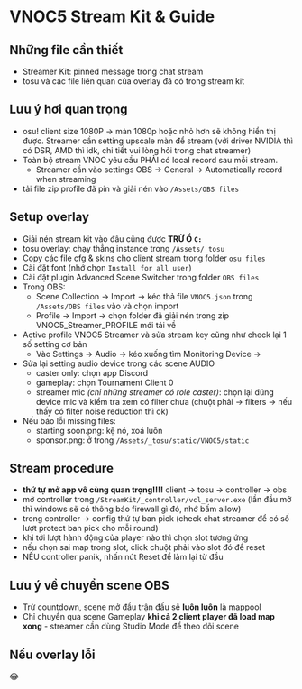 # VNOC5 Stream Kit & Guide

## Những file cần thiết
- Streamer Kit: pinned message trong chat stream
- tosu và các file liên quan của overlay đã có trong stream kit

## Lưu ý hơi quan trọng
- osu! client size 1080P -> màn 1080p hoặc nhỏ hơn sẽ không hiển thị được. Streamer cần setting upscale màn để stream (với driver NVIDIA thì có DSR, AMD thì idk, chi tiết vui lòng hỏi trong chat streamer)
- Toàn bộ stream VNOC yêu cầu PHẢI có local record sau mỗi stream.
  - Streamer cần vào settings OBS -> General -> Automatically record when streaming
- tải file zip profile đã pin và giải nén vào `/Assets/OBS files`

## Setup overlay
- Giải nén stream kit vào đâu cũng được **TRỪ Ổ `C:`**
- tosu overlay: chạy thẳng instance trong `/Assets/_tosu`
- Copy các file cfg & skins cho client stream trong folder `osu files`
- Cài đặt font (nhớ chọn `Install for all user`)
- Cài đặt plugin Advanced Scene Switcher trong folder `OBS files`
- Trong OBS:
  - Scene Collection -> Import -> kéo thả file `VNOC5.json` trong `/Assets/OBS files` vào và chọn import
  - Profile -> Import -> chọn folder đã giải nén trong zip VNOC5_Streamer_PROFILE mới tải về
- Active profile VNOC5 Streamer và sửa stream key cũng như check lại 1 số setting cơ bản
  - Vào Settings -> Audio -> kéo xuống tìm Monitoring Device ->  
- Sửa lại setting audio device trong các scene AUDIO
  - caster only: chọn app Discord
  - gameplay: chọn Tournament Client 0
  - streamer mic _(chỉ những streamer có role caster)_: chọn lại đúng device mic và kiểm tra xem có filter chưa (chuột phải -> filters -> nếu thấy có filter noise reduction thì ok)
- Nếu báo lỗi missing files:
  - starting soon.png: kệ nó, xoá luôn
  - sponsor.png: ở trong `/Assets/_tosu/static/VNOC5/static`

## Stream procedure
- **thứ tự mở app vô cùng quan trọng!!!!** client -> tosu -> controller -> obs
- mở controller trong `/StreamKit/_controller/vcl_server.exe` (lần đầu mở thì windows sẽ có thông báo firewall gì đó, nhớ bấm allow)
- trong controller -> config thứ tự ban pick (check chat streamer để có số lượt protect ban pick cho mỗi round)
- khi tới lượt hành động của player nào thì chọn slot tương ứng
- nếu chọn sai map trong slot, click chuột phải vào slot đó để reset
- NẾU controller panik, nhấn nút Reset để làm lại từ đầu

## Lưu ý về chuyển scene OBS
- Trừ countdown, scene mở đầu trận đấu sẽ **luôn luôn** là mappool
- Chỉ chuyển qua scene Gameplay **khi cả 2 client player đã load map xong** - streamer cần dùng Studio Mode để theo dõi scene

## Nếu overlay lỗi
😂
